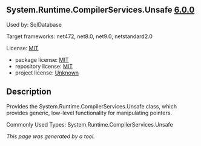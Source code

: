 System.Runtime.CompilerServices.Unsafe [6.0.0](https://www.nuget.org/packages/System.Runtime.CompilerServices.Unsafe/6.0.0)
--------------------

Used by: SqlDatabase

Target frameworks: net472, net8.0, net9.0, netstandard2.0

License: [MIT](../../../../licenses/mit) 

- package license: [MIT](https://licenses.nuget.org/MIT) 
- repository license: [MIT](https://github.com/dotnet/runtime) 
- project license: [Unknown](https://dot.net/) 

Description
-----------
Provides the System.Runtime.CompilerServices.Unsafe class, which provides generic, low-level functionality for manipulating pointers.

Commonly Used Types:
System.Runtime.CompilerServices.Unsafe

*This page was generated by a tool.*